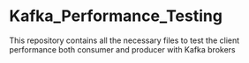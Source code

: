# Kafka_Performance_Testing
This repository contains all the necessary files to test the client performance both consumer and producer with Kafka brokers

